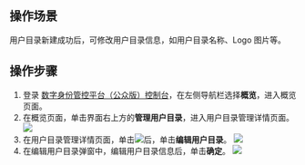 ## 操作场景
用户目录新建成功后，可修改用户目录信息，如用户目录名称、Logo 图片等。


## 操作步骤
1. 登录 [数字身份管控平台（公众版）控制台](https://console.cloud.tencent.com/ciam)，在左侧导航栏选择**概览**，进入概览页面。
2. 在概览页面，单击界面右上方的**管理用户目录**，进入用户目录管理详情页面。
![](https://main.qcloudimg.com/raw/4a6ede8bc019f767de5d96bc404a8188.png)
3. 在用户目录管理详情页面，单击![](https://main.qcloudimg.com/raw/1ac336a5dc7945726e71a9da56cdcdbb.png)后，单击**编辑用户目录**。
![](https://qcloudimg.tencent-cloud.cn/raw/535429769399071c5b579bc703eef484.png)
4. 在编辑用户目录弹窗中，编辑用户目录信息后，单击**确定**。
![](https://qcloudimg.tencent-cloud.cn/raw/d13cf9e4e2aaa84b14a6ef4eb70c7155.png)

